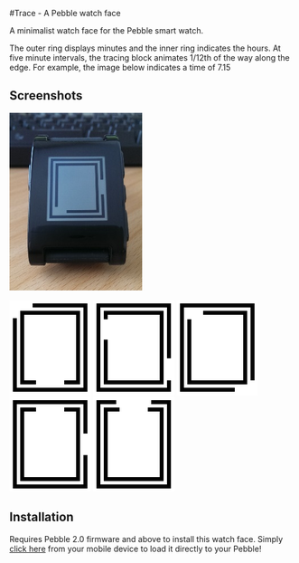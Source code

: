 #Trace - A Pebble watch face

A minimalist watch face for the Pebble smart watch. 

The outer ring displays minutes and the inner ring indicates the hours. At five minute intervals, the tracing block animates 1/12th of the way along the edge. For example, the image below indicates a time of 7.15

## Screenshots 

![Photo](other/photo_small.jpg)


![Photo](other/screenshot_animation.gif)
![Photo](other/screenshot_1.png)
![Photo](other/screenshot_2.png)
![Photo](other/screenshot_3.png)
![Photo](other/screenshot_4.png)

## Installation

Requires Pebble 2.0 firmware and above to install this watch face. Simply [click here](pbw/trace.pbw) from your mobile device to load it directly to your Pebble!
